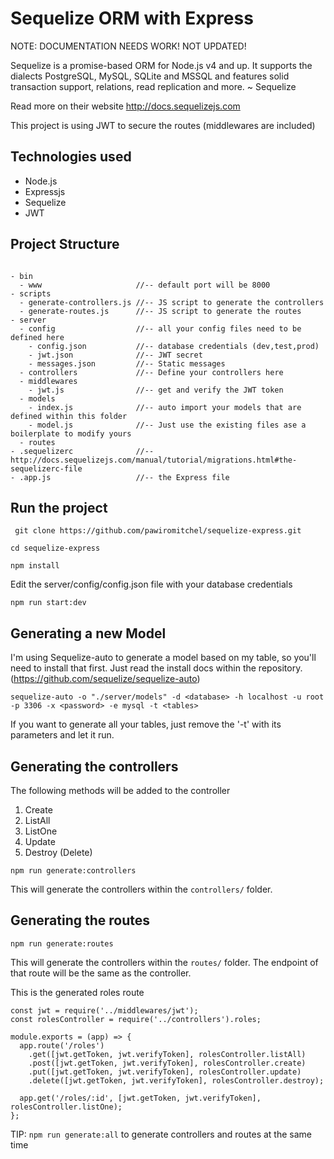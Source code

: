 # Sequelize ORM with Express

NOTE: DOCUMENTATION NEEDS WORK! NOT UPDATED!

Sequelize is a promise-based ORM for Node.js v4 and up. It supports the dialects PostgreSQL, MySQL, SQLite and MSSQL and features solid transaction support, relations, read replication and more. ~ Sequelize

Read more on their website http://docs.sequelizejs.com

This project is using JWT to secure the routes (middlewares are included)

## Technologies used

- Node.js
- Expressjs
- Sequelize
- JWT

## Project Structure

```

- bin
  - www                     //-- default port will be 8000
- scripts
  - generate-controllers.js //-- JS script to generate the controllers
  - generate-routes.js      //-- JS script to generate the routes
- server
  - config                  //-- all your config files need to be defined here
    - config.json           //-- database credentials (dev,test,prod)
    - jwt.json              //-- JWT secret
    - messages.json         //-- Static messages
  - controllers             //-- Define your controllers here
  - middlewares
    - jwt.js                //-- get and verify the JWT token
  - models
    - index.js              //-- auto import your models that are defined within this folder
    - model.js              //-- Just use the existing files ase a boilerplate to modify yours
  - routes
- .sequelizerc              //-- http://docs.sequelizejs.com/manual/tutorial/migrations.html#the-sequelizerc-file
- .app.js                   //-- the Express file

```

## Run the project

``` git clone https://github.com/pawiromitchel/sequelize-express.git```

``` cd sequelize-express ```

``` npm install ```

Edit the server/config/config.json file with your database credentials

``` npm run start:dev ```

## Generating a new Model

I'm using Sequelize-auto to generate a model based on my table, so you'll need to install that first. Just read the install docs within the repository. (https://github.com/sequelize/sequelize-auto)

``` sequelize-auto -o "./server/models" -d <database> -h localhost -u root -p 3306 -x <password> -e mysql -t <tables> ```

If you want to generate all your tables, just remove the '-t' with its parameters and let it run.

## Generating the controllers

The following methods will be added to the controller
1. Create
2. ListAll
3. ListOne
4. Update
5. Destroy (Delete)

``` npm run generate:controllers ```

This will generate the controllers within the ```controllers/``` folder.

## Generating the routes

``` npm run generate:routes ```

This will generate the controllers within the ```routes/``` folder.
The endpoint of that route will be the same as the controller.

This is the generated roles route
```
const jwt = require('../middlewares/jwt');
const rolesController = require('../controllers').roles;

module.exports = (app) => {
  app.route('/roles')
    .get([jwt.getToken, jwt.verifyToken], rolesController.listAll)
    .post([jwt.getToken, jwt.verifyToken], rolesController.create)
    .put([jwt.getToken, jwt.verifyToken], rolesController.update)
    .delete([jwt.getToken, jwt.verifyToken], rolesController.destroy);

  app.get('/roles/:id', [jwt.getToken, jwt.verifyToken], rolesController.listOne);
};
```

TIP: ```npm run generate:all``` to generate controllers and routes at the same time
